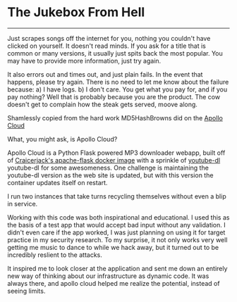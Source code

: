 # The Jukebox From Hell

---

Just scrapes songs off the internet for you, nothing you couldn't have clicked on yourself. It doesn't read minds. If you ask for a title that is common or many versions, it usually just spits back the most popular. You may have to provide more information, just try again.

It also errors out and times out, and just plain fails. In the event that happens, please try again. There is no need to let me know about the failure because:
    a) I have logs.
    b) I don't care.
    You get what you pay for, and if you pay nothing? Well that is probably because you are the product.
    The cow doesn't get to complain how the steak gets served, moove along.

Shamlessly copied from the hard work MD5HashBrowns did on the [Apollo Cloud](https://raw.githubusercontent.com/MD5HashBrowns/apollo-cloud) 


What, you might ask, is Apollo Cloud?

Apollo Cloud is a Python Flask powered MP3 downloader webapp, built off of [Craicerjack's apache-flask docker image](https://hub.docker.com/r/craicerjack/apache-flask/) with a sprinkle of [youtube-dl](https://rg3.github.io/youtube-dl/) youtube-dl for some awesomeness. One challenge is maintaining the youtube-dl version as the web site is updated, but with this version the container updates itself on restart. 

I run two instances that take turns recycling themselves without even a blip in service.



Working with this code was both inspirational and educational. I used this as the basis of a test app that would accept bad input without any validation. I didn't even care if the app worked, I was just planning on using it for target practice in my security research. To my surprise, it not only works very well getting me music to dance to while we hack away, but it turned out to be incredibly reslient to the attacks. 

It inspired me to look closer at the application and sent me down an entirely new way of thinking about our infrastructure as dynamic code. It was always there, and apollo cloud helped me realize the potential, instead of seeing limits.
